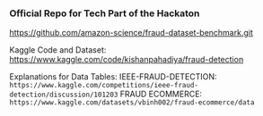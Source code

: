 ### Official Repo for Tech Part of the Hackaton
https://github.com/amazon-science/fraud-dataset-benchmark.git

Kaggle Code and Dataset:
https://www.kaggle.com/code/kishanpahadiya/fraud-detection

Explanations for Data Tables: 
IEEE-FRAUD-DETECTION: `https://www.kaggle.com/competitions/ieee-fraud-detection/discussion/101203`
FRAUD ECOMMERCE: `https://www.kaggle.com/datasets/vbinh002/fraud-ecommerce/data`
